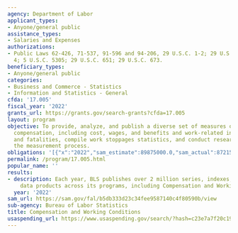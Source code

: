 ```yaml
---
agency: Department of Labor
applicant_types:
- Anyone/general public
assistance_types:
- Salaries and Expenses
authorizations:
- Public Laws 62-426, 71-537, 91-596 and 94-206, 29 U.S.C. 1-2; 29 U.S.C. 2b; 29 U.S.C.
  4; 5 U.S.C. 5305; 29 U.S.C. 651; 29 U.S.C. 673.
beneficiary_types:
- Anyone/general public
categories:
- Business and Commerce - Statistics
- Information and Statistics - General
cfda: '17.005'
fiscal_year: '2022'
grants_url: https://grants.gov/search-grants?cfda=17.005
layout: program
objective: To provide, analyze, and publish a diverse set of measures of employee
  compensation, including cost, wages, and benefits and work-related injuries, illnesses,
  and fatalities, compile work stoppages statistics, and conduct research to improve
  the measurement process.
obligations: '[{"x":"2022","sam_estimate":89875000.0,"sam_actual":87215713.0,"usa_spending_actual":7236869.259999999},{"x":"2023","sam_estimate":91000000.0,"sam_actual":0.0,"usa_spending_actual":7465599.810000001},{"x":"2024","sam_estimate":91000000.0,"sam_actual":0.0,"usa_spending_actual":7573959.56999999}]'
permalink: /program/17.005.html
popular_name: ''
results:
- description: Each year, BLS publishes over 2 million series, indexes, and other
    data products across its programs, including Compensation and Working Conditions.
  year: '2022'
sam_url: https://sam.gov/fal/b5db333d23c34fee9587140c4f80590b/view
sub-agency: Bureau of Labor Statistics
title: Compensation and Working Conditions
usaspending_url: https://www.usaspending.gov/search/?hash=c23e7a7f20c1974efecdda4dbe7a5f64
---
```


